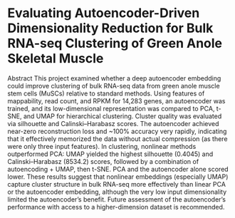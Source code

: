 # Evaluating Autoencoder-Driven Dimensionality Reduction for Bulk RNA-seq Clustering of Green Anole Skeletal Muscle

Abstract
This project examined whether a deep autoencoder embedding could improve clustering of bulk RNA-seq data from green anole muscle stem cells (MuSCs) relative to standard methods. Using features of mappability, read count, and RPKM for 14,283 genes, an autoencoder was trained, and its low-dimensional representation was compared to PCA, t-SNE, and UMAP for hierarchical clustering. 
Cluster quality was evaluated via silhouette and Calinski–Harabasz scores. The autoencoder achieved near-zero reconstruction loss and ~100% accuracy very rapidly, indicating that it effectively memorized the data without actual compression (as there were only three input features). In clustering, nonlinear methods outperformed PCA: UMAP yielded the highest silhouette (0.4045) and Calinski–Harabasz (8534.2) scores, followed by a combination of autoencoding + UMAP, then t-SNE. PCA and the autoencoder alone scored lower. 
These results suggest that nonlinear embeddings (especially UMAP) capture cluster structure in bulk RNA-seq more effectively than linear PCA or the autoencoder embedding, although the very low input dimensionality limited the autoencoder’s benefit. Future assessment of the autoencoder’s performance with access to a higher-dimension dataset is recommended.
